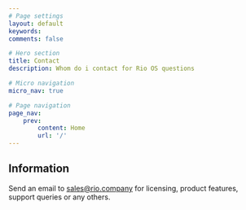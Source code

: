 ```yaml
---
# Page settings
layout: default
keywords:
comments: false

# Hero section
title: Contact
description: Whom do i contact for Rio OS questions

# Micro navigation
micro_nav: true

# Page navigation
page_nav:
    prev:
        content: Home
        url: '/'
---
```


## Information

Send an email to [sales@rio.company](mailto::sales@rio.company) for licensing, product features, support queries or any others.